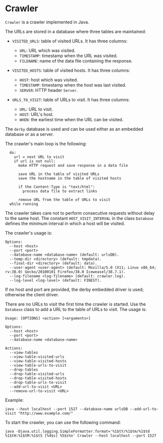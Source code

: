 Crawler
=======
`Crawler` is a crawler implemented in Java.

The URLs are stored in a database where three tables are maintained:

* `VISITED_URLS`: table of visited URLs. It has three columns:
  * `URL`: URL which was visited.
  * `TIMESTAMP`: timestamp when the URL was visited.
  * `FILENAME`: name of the data file containing the response.

* `VISITED_HOSTS`: table of visited hosts. It has three columns:
  * `HOST`: host which was visited.
  * `TIMESTAMP`: timestamp when the host was last visited.
  * `SERVER`: HTTP header `Server`.

* `URLS_TO_VISIT`: table of URLs to visit. It has three columns:
  * `URL`: URL to visit.
  * `HOST`: URL's host.
  * `WHEN`: the earliest time when the URL can be visited.

The `derby` database is used and can be used either as an embedded database or as a server.

The crawler's main loop is the following:
```
  do:
    url = next URL to visit
    if url is not null:
      make HTTP request and save response in a data file

      save URL in the table of visited URLs
      save the hostname in the table of visited hosts

      if the Content-Type is "text/html":
        process data file to extract links

      remove URL from the table of URLs to visit
  while running
```

The crawler takes care not to perform consecutive requests without delay to the same host. The constant `HOST_VISIT_INTERVAL` in the class `Database` defines the minimum interval in which a host will be visited.

The crawler's usage is:
```
Options:
  --host <host>
  --port <port>
  --database-name <database-name> (default: urlsDB).
  --temp-dir <directory> (default: tmpdata).
  --final-dir <directory> (default: data).
  --user-agent <user-agent> (default: Mozilla/5.0 (X11; Linux x86_64; rv:38.0) Gecko/20100101 Firefox/38.0 Iceweasel/38.7.1).
  --log-filename <log-filename> (default: crawler.log).
  --log-level <log-level> (default: FINEST).
```

If no host and port are provided, the derby embedded driver is used; otherwise the client driver.

There are no URLs to visit the first time the crawler is started. Use the `Database` class to add a URL to the table of URLs to visit. The usage is:

```
Usage: [OPTIONS] <action> [<arguments>]

Options:
  --host <host>
  --port <port>
  --database-name <database-name>

Actions:
  --view-tables
  --view-table-visited-urls
  --view-table-visited-hosts
  --view-table-urls-to-visit
  --drop-tables
  --drop-table-visited-urls
  --drop-table-visited-hosts
  --drop-table-urls-to-visit
  --add-url-to-visit <URL>
  --remove-url-to-visit <URL>
```

Example:
```
java --host localhost --port 1527 --database-name urlsDB --add-url-to-visit "http://www.example.com/"
```

To start the crawler, you can use the following command:
```
java -Djava.util.logging.SimpleFormatter.format='%1$tY/%1$tm/%1$td %1$tH:%1$tM:%1$tS [%4$s] %5$s%n' Crawler --host localhost --port 1527
```
